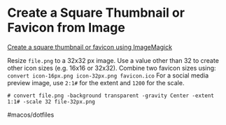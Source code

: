 # Create a Square Thumbnail or Favicon from Image

[Create a square thumbnail or favicon using ImageMagick](https://www.commandlinefu.com/commands/view/30053/create-a-square-thumbnail-or-favicon-using-imagemagick)

Resize `file.png` to a 32x32 px image. Use a value other than 32 to create other icon sizes (e.g. 16x16 or 32x32). Combine two favicon sizes using: `convert icon-16px.png icon-32px.png favicon.ico` For a social media preview image, use `2:1#` for the extent and `1200` for the scale.

`# convert file.png -background transparent -gravity Center -extent 1:1# -scale 32 file-32px.png`


#macos/dotfiles